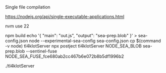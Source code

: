 Single file compilation

https://nodejs.org/api/single-executable-applications.html

nvm use 22

npm build
echo '{ "main": "out.js", "output": "sea-prep.blob" }' > sea-config.json
node --experimental-sea-config sea-config.json
cp $(command -v node) tl4kIotServer
npx postject tl4kIotServer NODE_SEA_BLOB sea-prep.blob     --sentinel-fuse NODE_SEA_FUSE_fce680ab2cc467b6e072b8b5df1996b2

./tl4kIotServer
